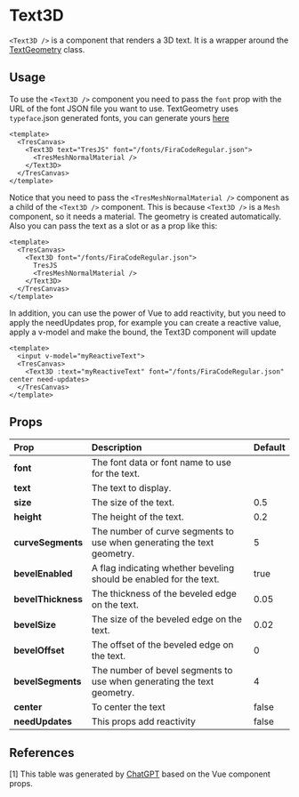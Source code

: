 # Text3D

`<Text3D />` is a component that renders a 3D text. It is a wrapper around the [TextGeometry](https://threejs.org/docs/#api/en/geometries/TextGeometry) class.

<StackBlitzEmbed projectId="tresjs-text3d-cientos" />

## Usage

To use the `<Text3D />` component you need to pass the `font` prop with the URL of the font JSON file you want to use. TextGeometry uses `typeface`.json generated fonts, you can generate yours [here](http://gero3.github.io/facetype.js/)

```vue
<template>
  <TresCanvas>
    <Text3D text="TresJS" font="/fonts/FiraCodeRegular.json">
      <TresMeshNormalMaterial />
    </Text3D>
  </TresCanvas>
</template>
```

Notice that you need to pass the `<TresMeshNormalMaterial />` component as a child of the `<Text3D />` component. This is because `<Text3D />` is a `Mesh` component, so it needs a material. The geometry is created automatically. Also you can pass the text as a slot or as a prop like this:

```vue
<template>
  <TresCanvas>
    <Text3D font="/fonts/FiraCodeRegular.json">
      TresJS
      <TresMeshNormalMaterial />
    </Text3D>
  </TresCanvas>
</template>
```

In addition, you can use the power of Vue to add reactivity, but you need to apply the needUpdates prop, for example you can create a reactive value, apply a v-model and make the bound, the Text3D component will update

```vue
<template>
  <input v-model="myReactiveText">
  <TresCanvas>
    <Text3D :text="myReactiveText" font="/fonts/FiraCodeRegular.json" center need-updates>
  </TresCanvas>
</template>
```

## Props

| Prop               | Description                                                            | Default |
| :----------------- | :--------------------------------------------------------------------- | ------- |
| **font**           | The font data or font name to use for the text.                        |         |
| **text**           | The text to display.                                                   |         |
| **size**           | The size of the text.                                                  | 0.5     |
| **height**         | The height of the text.                                                | 0.2     |
| **curveSegments**  | The number of curve segments to use when generating the text geometry. | 5       |
| **bevelEnabled**   | A flag indicating whether beveling should be enabled for the text.     | true    |
| **bevelThickness** | The thickness of the beveled edge on the text.                         | 0.05    |
| **bevelSize**      | The size of the beveled edge on the text.                              | 0.02    |
| **bevelOffset**    | The offset of the beveled edge on the text.                            | 0       |
| **bevelSegments**  | The number of bevel segments to use when generating the text geometry. | 4       |
| **center**         | To center the text                                                     | false   |
| **needUpdates**    | This props add reactivity                                              | false   |

## References

<a id="1">[1]</a>
This table was generated by [ChatGPT](https://chat.openai.com/chat) based on the Vue component props.

